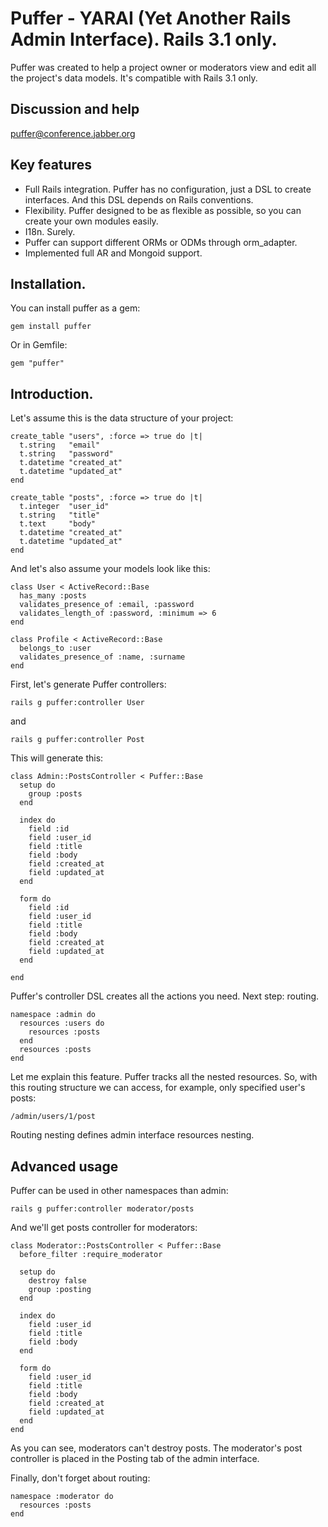 # Puffer - YARAI (Yet Another Rails Admin Interface). Rails 3.1 only.

Puffer was created to help a project owner or moderators view and edit all the project's data models. It's compatible with Rails 3.1 only.

## Discussion and help

puffer@conference.jabber.org

## Key features

* Full Rails integration. Puffer has no configuration, just a DSL to create interfaces. And this DSL depends on Rails conventions.
* Flexibility. Puffer designed to be as flexible as possible, so you can create your own modules easily.
* I18n. Surely.
* Puffer can support different ORMs or ODMs through orm_adapter.
* Implemented full AR and Mongoid support.

## Installation.

You can install puffer as a gem:

`gem install puffer`

Or in Gemfile:

`gem "puffer"`

## Introduction.

Let's assume this is the data structure of your project:

```
create_table "users", :force => true do |t|
  t.string   "email"
  t.string   "password"
  t.datetime "created_at"
  t.datetime "updated_at"
end

create_table "posts", :force => true do |t|
  t.integer  "user_id"
  t.string   "title"
  t.text     "body"
  t.datetime "created_at"
  t.datetime "updated_at"
end
```

And let's also assume your models look like this:

```
class User < ActiveRecord::Base
  has_many :posts
  validates_presence_of :email, :password
  validates_length_of :password, :minimum => 6
end

class Profile < ActiveRecord::Base
  belongs_to :user
  validates_presence_of :name, :surname
end
```

First, let's generate Puffer controllers:

`rails g puffer:controller User`

and

`rails g puffer:controller Post`

This will generate this:

```
class Admin::PostsController < Puffer::Base
  setup do
    group :posts
  end

  index do
    field :id
    field :user_id
    field :title
    field :body
    field :created_at
    field :updated_at
  end

  form do
    field :id
    field :user_id
    field :title
    field :body
    field :created_at
    field :updated_at
  end

end
```

Puffer's controller DSL creates all the actions you need. Next step: routing.

```
namespace :admin do
  resources :users do
    resources :posts
  end
  resources :posts
end
```

Let me explain this feature. Puffer tracks all the nested resources. So, with this routing structure we can access, for example, only specified user's posts:

`/admin/users/1/post`

Routing nesting defines admin interface resources nesting.

## Advanced usage

Puffer can be used in other namespaces than admin:

`rails g puffer:controller moderator/posts`

And we'll get posts controller for moderators:

```
class Moderator::PostsController < Puffer::Base
  before_filter :require_moderator

  setup do
    destroy false
    group :posting
  end

  index do
    field :user_id
    field :title
    field :body
  end

  form do
    field :user_id
    field :title
    field :body
    field :created_at
    field :updated_at
  end
end
```

As you can see, moderators can't destroy posts. The moderator's post controller is placed in the Posting tab of the admin interface.

Finally, don't forget about routing:

```
namespace :moderator do
  resources :posts
end
```